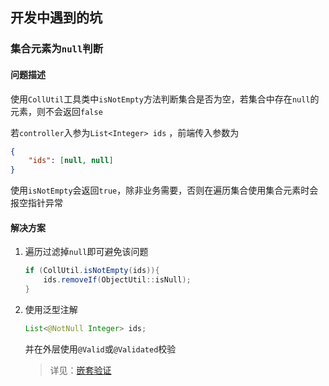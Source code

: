 ## 开发中遇到的坑

### 集合元素为`null`判断

#### 问题描述

使用`CollUtil`工具类中`isNotEmpty`方法判断集合是否为空，若集合中存在`null`的元素，则不会返回`false`

若`controller`入参为`List<Integer> ids` ，前端传入参数为

```json
{
    "ids": [null, null]
}
```

使用`isNotEmpty`会返回`true`，除非业务需要，否则在遍历集合使用集合元素时会报空指针异常

#### 解决方案

1. 遍历过滤掉`null`即可避免该问题

   ```java
   if (CollUtil.isNotEmpty(ids)){
       ids.removeIf(ObjectUtil::isNull);
   }
   ```

2. 使用泛型注解

   ```java
   List<@NotNull Integer> ids;
   ```

   并在外层使用`@Valid`或`@Validated`校验

   > 详见：[嵌套验证](注解相关.md#嵌套验证)
   
   
